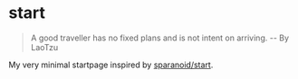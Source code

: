 # start

> A good traveller has no fixed plans and is not intent on arriving.  -- By LaoTzu

My very minimal startpage inspired by [sparanoid/start](https://github.com/sparanoid/start).
